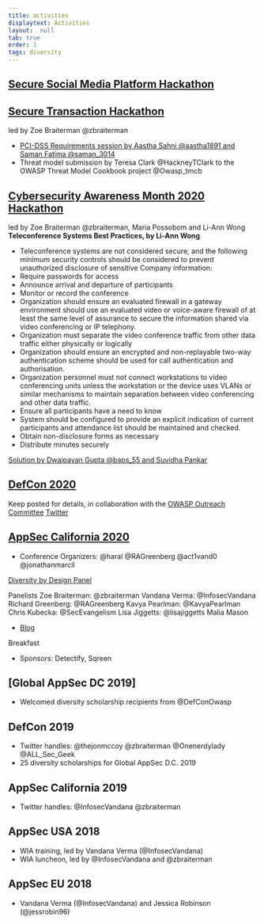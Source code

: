 ```yaml
---
title: activities
displaytext: Activities
layout:  null
tab: true
order: 1
tags: diversity
---
```

## [Secure Social Media Platform Hackathon](https://github.com/zbraiterman/secure-design-hackathons/blob/main/secure-social-media-platform.md)


## [Secure Transaction Hackathon](https://www.meetup.com/womeninappsec/events/274279132/)

led by Zoe Braiterman @zbraiterman

* [PCI-DSS Requirements session by Aastha Sahni @aastha1891 and Saman Fatima @saman_3014](https://www.youtube.com/watch?v=pd8-jMSh-uk&feature=youtu.be)
* Threat model submission by Teresa Clark @HackneyTClark to the OWASP Threat Model Cookbook project @Owasp_tmcb


## [Cybersecurity Awareness Month 2020 Hackathon](https://www.meetup.com/womeninappsec/events/273377970) 

led by Zoe Braiterman @zbraiterman, Maria Possobom and Li-Ann Wong
**Teleconference Systems Best Practices, by Li-Ann Wong**
* Teleconference systems are not considered secure, and the following minimum security controls should be considered to prevent unauthorized disclosure of sensitive Company information: 
* Require passwords for access 
* Announce arrival and departure of participants 
* Monitor or record the conference
* Organization should ensure an evaluated firewall in a gateway environment should use an evaluated video or voice-aware firewall of at least the same level of assurance to secure the information shared via video conferencing or IP telephony.
* Organization must separate the video conference traffic from other data traffic either physically or logically
* Organization should ensure an encrypted and non-replayable two-way authentication scheme should be used for call authentication and authorisation.
* Organization personnel must not connect workstations to video conferencing units unless the workstation or the device uses VLANs or similar mechanisms to maintain separation between video conferencing and other data traffic.
* Ensure all participants have a need to know 
* System should be configured to provide an explicit indication of current participants and attendance list should be maintained and checked.
* Obtain non-disclosure forms as necessary  
* Distribute minutes securely

[Solution by Dwaipayan Gupta @baps_55 and Suvidha Pankar](https://github.com/baps55/vmc-teleconf-app)




## [DefCon 2020](https://owasp.org/www-staff/projects/202008-Defcon-28.html)
Keep posted for details, in collaboration with the [OWASP Outreach Committee](mailto:outreach@owasp.org)
[Twitter](https://twitter.com/DefConOwasp)




## [AppSec California 2020](https://2020.appseccalifornia.org/)

+ Conference Organizers:  @haral @RAGreenberg @act1vand0 @jonathanmarcil

[Diversity by Design Panel](https://youtube.com/)

Panelists
Zoe Braiterman:  @zbraiterman
Vandana Verma:  @InfosecVandana
Richard Greenberg:  @RAGreenberg
Kavya Pearlman:  @KavyaPearlman
Chris Kubecka:  @SecEvangelism
Lisa Jiggetts:  @lisajiggetts
Malia Mason

+ [Blog](https://medium.com/@zbraiterman/reflecting-on-our-owasp-appsec-california-2020-diversity-by-design-panel-eb40231d5609)

Breakfast
+ Sponsors:  Detectify, Sqreen




## [Global AppSec DC 2019]
+ Welcomed diversity scholarship recipients from @DefConOwasp



## DefCon 2019

+ Twitter handles:  @thejonmccoy @zbraiterman @Onenerdylady @ALL_Sec_Geek
+ 25 diversity scholarships for Global AppSec D.C. 2019


## AppSec California 2019

+ Twitter handles: @InfosecVandana @zbraiterman



## AppSec USA 2018
+ WIA training, led by Vandana Verma (@InfosecVandana)
+ WIA luncheon, led by @InfosecVandana and @zbraiterman


## AppSec EU 2018

+ Vandana Verma (@InfosecVandana) and Jessica Robinson (@jessrobin96)






